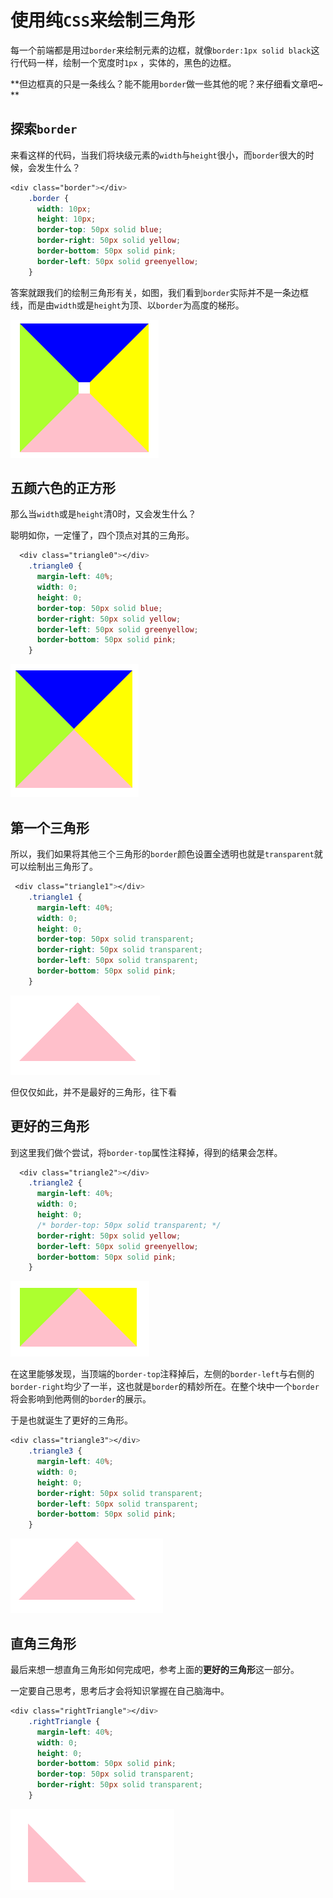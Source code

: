 # 使用纯`CSS`来绘制三角形

每一个前端都是用过`border`来绘制元素的边框，就像`border:1px solid black`这行代码一样，绘制一个宽度时`1px` ，实体的，黑色的边框。

**但边框真的只是一条线么？能不能用`border`做一些其他的呢？来仔细看文章吧~ **

## 探索`border`

来看这样的代码，当我们将块级元素的`width`与`height`很小，而`border`很大的时候，会发生什么？

```css
<div class="border"></div>
    .border {
      width: 10px;
      height: 10px;
      border-top: 50px solid blue;
      border-right: 50px solid yellow;
      border-bottom: 50px solid pink;
      border-left: 50px solid greenyellow;
    }
```

答案就跟我们的绘制三角形有关，如图，我们看到`border`实际并不是一条边框线，而是由`width`或是`height`为顶、以`border`为高度的梯形。

![image-20200323203858201](upload/image-20200323203858201.png)

## 五颜六色的正方形

那么当`width`或是`height`清0时，又会发生什么？

聪明如你，一定懂了，四个顶点对其的三角形。

```css
  <div class="triangle0"></div>
    .triangle0 {
      margin-left: 40%;
      width: 0;
      height: 0;
      border-top: 50px solid blue;
      border-right: 50px solid yellow;
      border-left: 50px solid greenyellow;
      border-bottom: 50px solid pink;
    }
```

![image-20200323204144402](upload/image-20200323204144402.png)

## 第一个三角形

所以，我们如果将其他三个三角形的`border`颜色设置全透明也就是`transparent`就可以绘制出三角形了。

```css
 <div class="triangle1"></div>
    .triangle1 {
      margin-left: 40%;
      width: 0;
      height: 0;
      border-top: 50px solid transparent;
      border-right: 50px solid transparent;
      border-left: 50px solid transparent;
      border-bottom: 50px solid pink;
    }
```

![image-20200323204354161](upload/image-20200323204354161.png)

但仅仅如此，并不是最好的三角形，往下看

## 更好的三角形

到这里我们做个尝试，将`border-top`属性注释掉，得到的结果会怎样。

```css
  <div class="triangle2"></div>
    .triangle2 {
      margin-left: 40%;
      width: 0;
      height: 0;
      /* border-top: 50px solid transparent; */
      border-right: 50px solid yellow;
      border-left: 50px solid greenyellow;
      border-bottom: 50px solid pink;
    }
```



![image-20200323204445800](upload/image-20200323204445800.png)

在这里能够发现，当顶端的`border-top`注释掉后，左侧的`border-left`与右侧的`border-right`均少了一半，这也就是`border`的精妙所在。在整个块中一个`border`将会影响到他两侧的`border`的展示。

于是也就诞生了更好的三角形。

```css
<div class="triangle3"></div>
    .triangle3 {
      margin-left: 40%;
      width: 0;
      height: 0;
      border-right: 50px solid transparent;
      border-left: 50px solid transparent;
      border-bottom: 50px solid pink;
    }
```

![image-20200323204845808](upload/image-20200323204845808.png)

## 直角三角形

最后来想一想直角三角形如何完成吧，参考上面的**更好的三角形**这一部分。

一定要自己思考，思考后才会将知识掌握在自己脑海中。

```css
<div class="rightTriangle"></div>
    .rightTriangle {
      margin-left: 40%;
      width: 0;
      height: 0;
      border-bottom: 50px solid pink;
      border-top: 50px solid transparent;
      border-right: 50px solid transparent;
    }
```

![image-20200323204933736](upload/image-20200323204933736.png)

